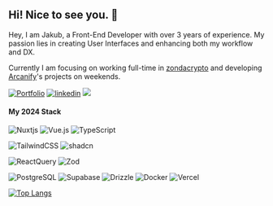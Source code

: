 ## Hi! Nice to see you. 👋

Hey, I am Jakub, a Front-End Developer with over 3 years of experience. My passion lies in creating User Interfaces and enhancing both my workflow and DX. 

Currently I am focusing on working full-time in [zondacrypto](https://zondacrypto.com) and developing [Arcanify](https://www.arcanify.pl/)'s projects on weekends.

[![Portfolio](https://img.shields.io/badge/Portfolio-255E63?style=for-the-badge&logo=About.me&logoColor=white)](https://www.jakubserwin.com/)
[![linkedin](https://img.shields.io/badge/LinkedIn-0077B5?style=for-the-badge&logo=linkedin&logoColor=white)](https://www.linkedin.com/in/jakub-serwin/)
![](https://komarev.com/ghpvc/?username=jakubserwin&style=for-the-badge)


#### My 2024 Stack
![Nuxtjs](https://img.shields.io/badge/nuxt.js-00C58E?style=for-the-badge&logo=nuxtdotjs&logoColor=white)
![Vue.js](https://img.shields.io/badge/Vue%20js-35495E?style=for-the-badge&logo=vuedotjs&logoColor=4FC08D)
![TypeScript](https://img.shields.io/badge/typescript-%23007ACC.svg?style=for-the-badge&logo=typescript&logoColor=white)

![TailwindCSS](https://img.shields.io/badge/Tailwind_CSS-38B2AC?style=for-the-badge&logo=tailwind-css&logoColor=white)
![shadcn](https://img.shields.io/badge/shadcn%2Fui-000000?style=for-the-badge&logo=shadcnui&logoColor=white)

![ReactQuery](https://img.shields.io/badge/React_Query-FF4154?style=for-the-badge&logo=ReactQuery&logoColor=white)
![Zod](https://img.shields.io/badge/Zod-000000?style=for-the-badge&logo=zod&logoColor=3068B7)


![PostgreSQL](https://img.shields.io/badge/PostgreSQL-316192?style=for-the-badge&logo=postgresql&logoColor=white)
![Supabase](https://img.shields.io/badge/Supabase-181818?style=for-the-badge&logo=supabase&logoColor=white)
![Drizzle](https://img.shields.io/badge/drizzle-C5F74F?style=for-the-badge&logo=drizzle&logoColor=black)
![Docker](https://img.shields.io/badge/Docker-2CA5E0?style=for-the-badge&logo=docker&logoColor=white)
![Vercel](https://img.shields.io/badge/Vercel-000000?style=for-the-badge&logo=vercel&logoColor=white)

[![Top Langs](https://github-readme-stats.vercel.app/api/top-langs/?username=sjkey&layout=compact&exclude_repo=university-courses,Practice)](https://github.com/anuraghazra/github-readme-stats)
